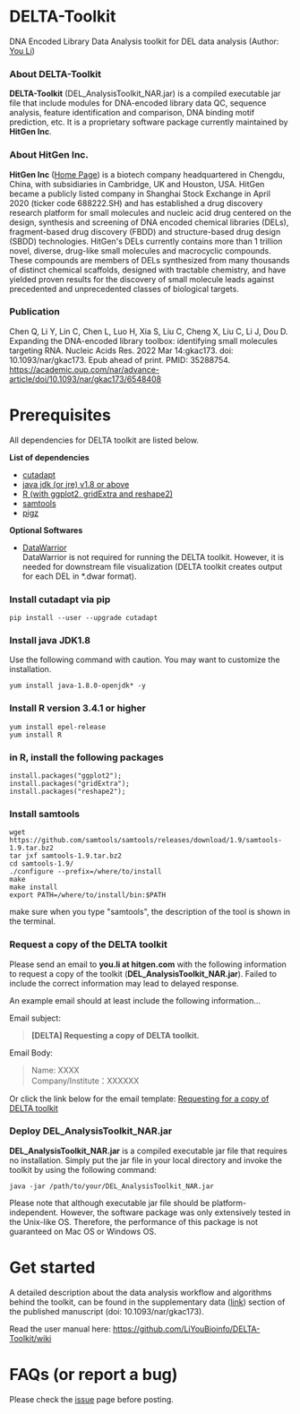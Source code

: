 # DELTA-Toolkit
DNA Encoded Library Data Analysis toolkit for DEL data analysis (Author: [You Li](https://www.linkedin.com/in/you-li-83a530aa/))

### About DELTA-Toolkit
**DELTA-Toolkit** (DEL_AnalysisToolkit_NAR.jar) is a compiled executable jar file that include modules for DNA-encoded library data QC, sequence analysis, feature identification and comparison, DNA binding motif prediction, etc. It is a proprietary software package currently maintained by **HitGen Inc**. 

### About HitGen Inc.
**HitGen Inc** ([Home Page](https://www.hitgen.com/en/)) is a biotech company headquartered in Chengdu, China, with subsidiaries in Cambridge, UK and Houston, USA. HitGen became a publicly listed company in Shanghai Stock Exchange in April 2020 (ticker code 688222.SH) and  has established a drug discovery research platform for small molecules and nucleic acid drug centered on the design, synthesis and screening of DNA encoded chemical libraries (DELs), fragment-based drug discovery (FBDD) and structure-based drug design (SBDD) technologies. HitGen's DELs currently contains more than 1 trillion novel, diverse, drug-like small molecules and macrocyclic compounds. These compounds are members of DELs synthesized from many thousands of distinct chemical scaffolds, designed with tractable chemistry, and have yielded proven results for the discovery of small molecule leads against precedented and unprecedented classes of biological targets. 

### Publication 
Chen Q, Li Y, Lin C, Chen L, Luo H, Xia S, Liu C, Cheng X, Liu C, Li J, Dou D. Expanding the DNA-encoded library toolbox: identifying small molecules targeting RNA. Nucleic Acids Res. 2022 Mar 14:gkac173. doi: 10.1093/nar/gkac173. Epub ahead of print. PMID: 35288754. \
https://academic.oup.com/nar/advance-article/doi/10.1093/nar/gkac173/6548408

# Prerequisites
All dependencies for DELTA toolkit are listed below.

**List of dependencies**
* [cutadapt](https://cutadapt.readthedocs.io/en/stable/)
* [java jdk (or jre) v1.8 or above](https://www.oracle.com/java/technologies/downloads/)
* [R (with ggplot2, gridExtra and reshape2)](https://www.r-project.org/)
* [samtools](http://www.htslib.org/)
* [pigz](https://zlib.net/pigz/)

**Optional Softwares**
* [DataWarrior](https://openmolecules.org/datawarrior/) \
DataWarrior is not required for running the DELTA toolkit. However, it is needed for downstream file visualization (DELTA toolkit creates output for each DEL in *.dwar format).

### Install cutadapt via pip
```
pip install --user --upgrade cutadapt
```

### Install java JDK1.8 
Use the following command with caution. You may want to customize the installation.
```
yum install java-1.8.0-openjdk* -y
```

### Install R version 3.4.1 or higher
```
yum install epel-release
yum install R
```

### in R, install the following packages
```
install.packages("ggplot2");
install.packages("gridExtra");
install.packages("reshape2");
```

### Install samtools
```
wget https://github.com/samtools/samtools/releases/download/1.9/samtools-1.9.tar.bz2
tar jxf samtools-1.9.tar.bz2
cd samtools-1.9/
./configure --prefix=/where/to/install
make
make install
export PATH=/where/to/install/bin:$PATH
```

make sure when you type "samtools", the description of the tool is shown in the terminal.

### Request a copy of the DELTA toolkit
Please send an email to **you.li at hitgen.com** with the following information to request a copy of the toolkit (**DEL_AnalysisToolkit_NAR.jar**). Failed to include the correct information may lead to delayed response.

An example email should at least include the following information...

Email subject: 
> **[DELTA] Requesting a copy of DELTA toolkit.**

Email Body:
> Name: XXXX \
> Company/Institute：XXXXXX 

Or click the link below for the email template: 
<a href="mailto:opendel@hitgen.com?subject=[DELTA]%20Requesting%20a%20copy%20of%20DELTA%20toolkit.&body=Name:%0d%0aCompany/Institute">Requesting for a copy of DELTA toolkit</a>

### Deploy DEL_AnalysisToolkit_NAR.jar
**DEL_AnalysisToolkit_NAR.jar** is a compiled executable jar file that requires no installation. Simply put the jar file in your local directory and invoke the toolkit by using the following command: 

```
java -jar /path/to/your/DEL_AnalysisToolkit_NAR.jar
```

Please note that although executable jar file should be platform-independent. However, the software package was only extensively tested in the Unix-like OS. Therefore, the performance of this package is not guaranteed on Mac OS or Windows OS.

# Get started
A detailed description about the data analysis workflow and algorithms behind the toolkit, can be found in the supplementary data ([link](https://academic.oup.com/nar/advance-article/doi/10.1093/nar/gkac173/6548408#340466457)) section of the published manuscript (doi: 10.1093/nar/gkac173).

Read the user manual here: https://github.com/LiYouBioinfo/DELTA-Toolkit/wiki

# FAQs (or report a bug)
Please check the [issue](https://github.com/LiYouBioinfo/DELTA-Toolkit/issues) page before posting.
